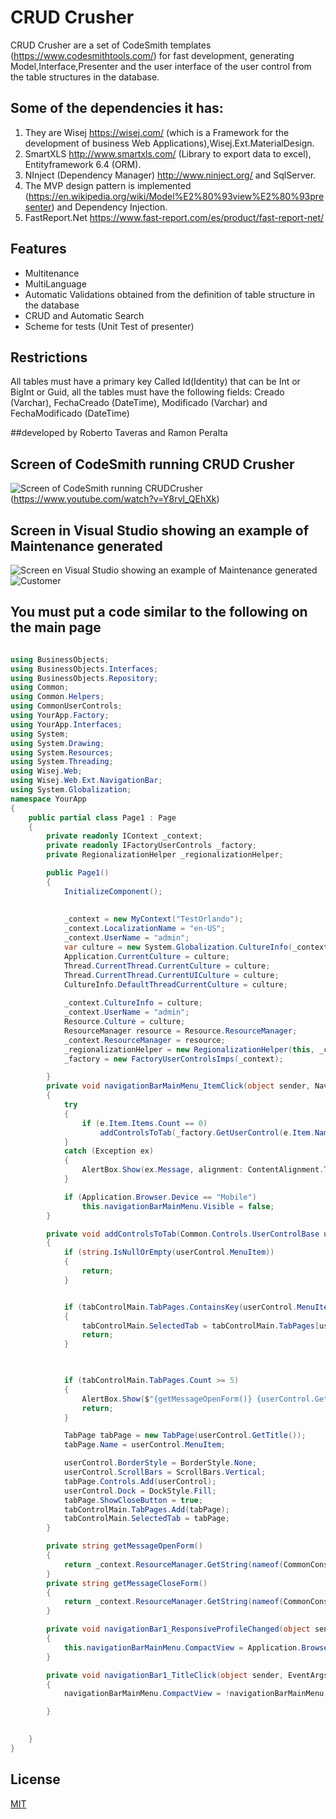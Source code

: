 # CRUD Crusher
CRUD Crusher are a set of CodeSmith templates (https://www.codesmithtools.com/)  for fast development, 
generating Model,Interface,Presenter and the user interface of the user control from the table structures in the database.

## Some of the dependencies it has:
1. They are Wisej https://wisej.com/ (which is a Framework for the development of business Web Applications),Wisej.Ext.MaterialDesign. 
2. SmartXLS http://www.smartxls.com/ (Library to export data to excel), Entityframework 6.4 (ORM). 
3. NInject (Dependency Manager) http://www.ninject.org/ and SqlServer. 
4. The MVP design pattern is implemented (https://en.wikipedia.org/wiki/Model%E2%80%93view%E2%80%93presenter) and Dependency Injection.
5. FastReport.Net https://www.fast-report.com/es/product/fast-report-net/

## Features
- Multitenance
- MultiLanguage
- Automatic Validations obtained from the definition of table structure in the database
- CRUD and Automatic Search
- Scheme for tests (Unit Test of presenter)

## Restrictions
All tables must have a primary key Called Id(Identity) that can be Int or BigInt or Guid, all the tables must have the following fields: Creado (Varchar), FechaCreado (DateTime), Modificado (Varchar) and FechaModificado (DateTime)

##developed by Roberto Taveras and Ramon Peralta


## Screen of CodeSmith running CRUD Crusher
![Screen of CodeSmith running CRUDCrusher](/assets/CodeSmith.PNG) (https://www.youtube.com/watch?v=Y8rvl_QEhXk)

## Screen in Visual Studio showing an example of  Maintenance generated
![Screen en Visual Studio showing an example of  Maintenance generated](/assets/Pantallagenerada.PNG)
![Customer](/assets/Customer.png)
## You must put a code similar to the following on the main page
```csharp

using BusinessObjects;
using BusinessObjects.Interfaces;
using BusinessObjects.Repository;
using Common;
using Common.Helpers;
using CommonUserControls;
using YourApp.Factory;
using YourApp.Interfaces;
using System;
using System.Drawing;
using System.Resources;
using System.Threading;
using Wisej.Web;
using Wisej.Web.Ext.NavigationBar;
using System.Globalization;
namespace YourApp
{
    public partial class Page1 : Page
    {
        private readonly IContext _context;
        private readonly IFactoryUserControls _factory;
        private RegionalizationHelper _regionalizationHelper;

        public Page1()
        {
            InitializeComponent();
            
            
            _context = new MyContext("TestOrlando");
            _context.LocalizationName = "en-US";
            _context.UserName = "admin";
            var culture = new System.Globalization.CultureInfo(_context.LocalizationName);
            Application.CurrentCulture = culture;
            Thread.CurrentThread.CurrentCulture = culture;
            Thread.CurrentThread.CurrentUICulture = culture;
            CultureInfo.DefaultThreadCurrentCulture = culture;
            
            _context.CultureInfo = culture;
            _context.UserName = "admin";
            Resource.Culture = culture;
            ResourceManager resource = Resource.ResourceManager;
            _context.ResourceManager = resource;
            _regionalizationHelper = new RegionalizationHelper(this, _context.ResourceManager,culture);
            _factory = new FactoryUserControlsImps(_context);

        }
        private void navigationBarMainMenu_ItemClick(object sender, NavigationBarItemClickEventArgs e)
        {
            try
            {
                if (e.Item.Items.Count == 0)
                    addControlsToTab(_factory.GetUserControl(e.Item.Name));
            }
            catch (Exception ex)
            {
                AlertBox.Show(ex.Message, alignment: ContentAlignment.TopLeft, showCloseButton: true, icon: MessageBoxIcon.Error, autoCloseDelay: 10000);
            }

            if (Application.Browser.Device == "Mobile")
                this.navigationBarMainMenu.Visible = false;
        }

        private void addControlsToTab(Common.Controls.UserControlBase userControl)
        {
            if (string.IsNullOrEmpty(userControl.MenuItem))
            {
                return;
            }


            if (tabControlMain.TabPages.ContainsKey(userControl.MenuItem))
            {
                tabControlMain.SelectedTab = tabControlMain.TabPages[userControl.MenuItem];
                return;
            }

            

            if (tabControlMain.TabPages.Count >= 5)
            {
                AlertBox.Show($"{getMessageOpenForm()} {userControl.GetTitle()}, {getMessageCloseForm()}  ", alignment: ContentAlignment.TopLeft, showCloseButton: true);
                return;
            }

            TabPage tabPage = new TabPage(userControl.GetTitle());
            tabPage.Name = userControl.MenuItem;

            userControl.BorderStyle = BorderStyle.None;
            userControl.ScrollBars = ScrollBars.Vertical;
            tabPage.Controls.Add(userControl);
            userControl.Dock = DockStyle.Fill;
            tabPage.ShowCloseButton = true;
            tabControlMain.TabPages.Add(tabPage);
            tabControlMain.SelectedTab = tabPage;
        }

        private string getMessageOpenForm()
        {
            return _context.ResourceManager.GetString(nameof(CommonConstants.MessageOpenForm)) ?? CommonConstants.MessageOpenForm;
        }
        private string getMessageCloseForm()
        {
            return _context.ResourceManager.GetString(nameof(CommonConstants.MessageCloseForm)) ?? CommonConstants.MessageCloseForm;
        }

        private void navigationBar1_ResponsiveProfileChanged(object sender, ResponsiveProfileChangedEventArgs e)
        {
            this.navigationBarMainMenu.CompactView = Application.Browser.ScreenSize.Width < 700;
        }

        private void navigationBar1_TitleClick(object sender, EventArgs e)
        {
            navigationBarMainMenu.CompactView = !navigationBarMainMenu.CompactView;

        }

        
    }
}


```
## License
[MIT](https://choosealicense.com/licenses/mit/)


